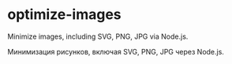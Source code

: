 # optimize-images

Minimize images, including SVG, PNG, JPG via Node.js.

Минимизация рисунков, включая SVG, PNG, JPG через Node.js.
